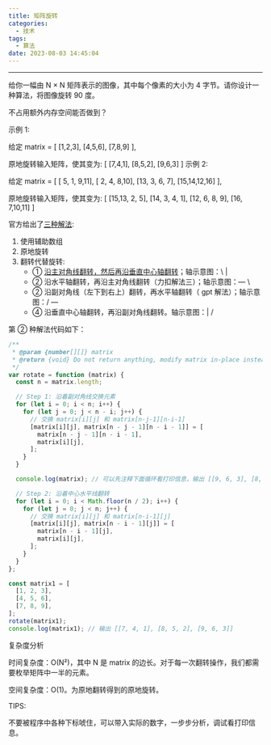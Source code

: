 ```yaml
---
title: 矩阵旋转
categories:
  - 技术
tags:
  - 算法
date: 2023-08-03 14:45:04
---
```


---

给你一幅由 N × N 矩阵表示的图像，其中每个像素的大小为 4 字节。请你设计一种算法，将图像旋转 90 度。

不占用额外内存空间能否做到？

示例 1:

给定 matrix =
[
[1,2,3],
[4,5,6],
[7,8,9]
],

原地旋转输入矩阵，使其变为:
[
[7,4,1],
[8,5,2],
[9,6,3]
]
示例 2:

给定 matrix =
[
[ 5, 1, 9,11],
[ 2, 4, 8,10],
[13, 3, 6, 7],
[15,14,12,16]
],

原地旋转输入矩阵，使其变为:
[
[15,13, 2, 5],
[14, 3, 4, 1],
[12, 6, 8, 9],
[16, 7,10,11]
]

<!-- more -->

官方给出了[三种解法](https://leetcode.cn/problems/rotate-image/solutions/526980/xuan-zhuan-tu-xiang-by-leetcode-solution-vu3m/):

1. 使用辅助数组
2. 原地旋转
3. 翻转代替旋转:
   - ① [沿主对角线翻转，然后再沿垂直中心轴翻转](https://www.bilibili.com/video/BV1Sq4y1t7tj/?spm_id_from=333.337.search-card.all.click&vd_source=feaed3bcf7c26260dd3b1715d154fdbe)；轴示意图：\ |
   - ② 沿水平轴翻转，再沿主对角线翻转（力扣解法三）；轴示意图：— \
   - ② 沿副对角线（左下到右上）翻转，再水平轴翻转（ gpt 解法）；轴示意图：/ —
   - ④ 沿垂直中心轴翻转，再沿副对角线翻转。轴示意图：| /

第 ② 种解法代码如下：

```javascript
/**
 * @param {number[][]} matrix
 * @return {void} Do not return anything, modify matrix in-place instead.
 */
var rotate = function (matrix) {
  const n = matrix.length;

  // Step 1: 沿着副对角线交换元素
  for (let i = 0; i < n; i++) {
    for (let j = 0; j < n - i; j++) {
      // 交换 matrix[i][j] 和 matrix[n-j-1][n-i-1]
      [matrix[i][j], matrix[n - j - 1][n - i - 1]] = [
        matrix[n - j - 1][n - i - 1],
        matrix[i][j],
      ];
    }
  }

  console.log(matrix); // 可以先注释下面循环看打印信息，输出 [[9, 6, 3], [8, 5, 2], [7, 4, 1]]

  // Step 2: 沿着中心水平线翻转
  for (let i = 0; i < Math.floor(n / 2); i++) {
    for (let j = 0; j < n; j++) {
      // 交换 matrix[i][j] 和 matrix[n-i-1][j]
      [matrix[i][j], matrix[n - i - 1][j]] = [
        matrix[n - i - 1][j],
        matrix[i][j],
      ];
    }
  }
};

const matrix1 = [
  [1, 2, 3],
  [4, 5, 6],
  [7, 8, 9],
];
rotate(matrix1);
console.log(matrix1); // 输出 [[7, 4, 1], [8, 5, 2], [9, 6, 3]]
```

复杂度分析

时间复杂度：O(N²)，其中 N 是 matrix 的边长。对于每一次翻转操作，我们都需要枚举矩阵中一半的元素。

空间复杂度：O(1)。为原地翻转得到的原地旋转。

TIPS:

不要被程序中各种下标唬住，可以带入实际的数字，一步步分析，调试看打印信息。
